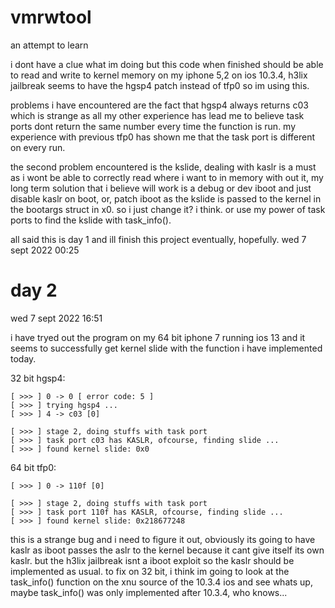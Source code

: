# vmrwtool
an attempt to learn

i dont have a clue what im doing but this code when finished should be able to read and write to kernel memory on my iphone 5,2 on ios 10.3.4, h3lix jailbreak seems to have the hgsp4 patch instead of tfp0 so im using this.

problems i have encountered are the fact that hgsp4 always returns c03 which is strange as all my other experience has lead me to believe task ports dont return the same number every time the function is run. my experience with previous tfp0 has shown me that the task port is different on every run.

the second problem encountered is the kslide, dealing with kaslr is a must as i wont be able to correctly read where i want to in memory with out it, my long term solution that i believe will work is a debug or dev iboot and just disable kaslr on boot, or, patch iboot as the kslide is passed to the kernel in the bootargs struct in x0. so i just change it? i think. or use my power of task ports to find the kslide with task_info().

all said this is day 1 and ill finish this project eventually, hopefully. wed 7 sept 2022 00:25

# day 2
wed 7 sept 2022 16:51

i have tryed out the program on my 64 bit iphone 7 running ios 13 and it seems to successfully get kernel slide with the function i have implemented today.

32 bit hgsp4:
```
[ >>> ] 0 -> 0 [ error code: 5 ]
[ >>> ] trying hgsp4 ...
[ >>> ] 4 -> c03 [0]

[ >>> ] stage 2, doing stuffs with task port
[ >>> ] task port c03 has KASLR, ofcourse, finding slide ...
[ >>> ] found kernel slide: 0x0
```

64 bit tfp0:
```
[ >>> ] 0 -> 110f [0]

[ >>> ] stage 2, doing stuffs with task port
[ >>> ] task port 110f has KASLR, ofcourse, finding slide ...
[ >>> ] found kernel slide: 0x218677248
```

this is a strange bug and i need to figure it out, obviously its going to have kaslr as iboot passes the aslr to the kernel because it cant give itself its own kaslr. but the h3lix jailbreak isnt a iboot exploit so the kaslr should be implemented as usual. to fix on 32 bit, i think im going to look at the task_info() function on the xnu source of the 10.3.4 ios and see whats up, maybe task_info() was only implemented after 10.3.4, who knows...
